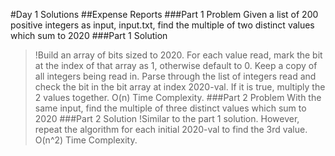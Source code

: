 #Day 1 Solutions
##Expense Reports
###Part 1 Problem
Given a list of 200 positive integers as input, input.txt, find the multiple of two distinct values which sum to 2020
###Part 1 Solution
>!Build an array of bits sized to 2020. For each value read, mark the bit at the index of that array as 1, otherwise default to 0. Keep a copy of all integers being read in. Parse through the list of integers read and check the bit in the bit array at index 2020-val. If it is true, multiply the 2 values together. O(n) Time Complexity.
###Part 2 Problem
With the same input, find the multiple of three distinct values which sum to 2020
###Part 2 Solution
>!Similar to the part 1 solution. However, repeat the algorithm for each initial 2020-val to find the 3rd value. O(n^2) Time Complexity.
